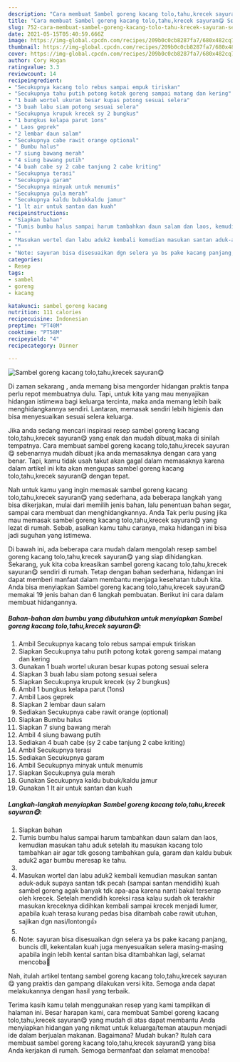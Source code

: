 ```yaml
---
description: "Cara membuat Sambel goreng kacang tolo,tahu,krecek sayuran😋 Sederhana dan Mudah Dibuat"
title: "Cara membuat Sambel goreng kacang tolo,tahu,krecek sayuran😋 Sederhana dan Mudah Dibuat"
slug: 752-cara-membuat-sambel-goreng-kacang-tolo-tahu-krecek-sayuran-sederhana-dan-mudah-dibuat
date: 2021-05-15T05:40:59.666Z
image: https://img-global.cpcdn.com/recipes/209b0c0cb8287fa7/680x482cq70/sambel-goreng-kacang-tolotahukrecek-sayuran😋-foto-resep-utama.jpg
thumbnail: https://img-global.cpcdn.com/recipes/209b0c0cb8287fa7/680x482cq70/sambel-goreng-kacang-tolotahukrecek-sayuran😋-foto-resep-utama.jpg
cover: https://img-global.cpcdn.com/recipes/209b0c0cb8287fa7/680x482cq70/sambel-goreng-kacang-tolotahukrecek-sayuran😋-foto-resep-utama.jpg
author: Cory Hogan
ratingvalue: 3.3
reviewcount: 14
recipeingredient:
- "Secukupnya kacang tolo rebus sampai empuk tiriskan"
- "Secukupnya tahu putih potong kotak goreng sampai matang dan kering"
- "1 buah wortel ukuran besar kupas potong sesuai selera"
- "3 buah labu siam potong sesuai selera"
- "Secukupnya krupuk krecek sy 2 bungkus"
- "1 bungkus kelapa parut 1ons"
- " Laos geprek"
- "2 lembar daun salam"
- "Secukupnya cabe rawit orange optional"
- " Bumbu halus"
- "7 siung bawang merah"
- "4 siung bawang putih"
- "4 buah cabe sy 2 cabe tanjung 2 cabe kriting"
- "Secukupnya terasi"
- "Secukupnya garam"
- "Secukupnya minyak untuk menumis"
- "Secukupnya gula merah"
- "Secukupnya kaldu bubukkaldu jamur"
- "1 lt air untuk santan dan kuah"
recipeinstructions:
- "Siapkan bahan"
- "Tumis bumbu halus sampai harum tambahkan daun salam dan laos, kemudian masukan tahu aduk setelah itu masukan kacang tolo tambahkan air agar tdk gosong tambahkan gula, garam dan kaldu bubuk aduk2 agar bumbu meresap ke tahu."
- ""
- "Masukan wortel dan labu aduk2 kembali kemudian masukan santan aduk-aduk supaya santan tdk pecah (sampai santan mendidih) kuah sambel goreng agak banyak tdk apa-apa karena nanti bakal terserap oleh krecek. Setelah mendidih koreksi rasa kalau sudah ok terakhir masukan kreceknya didihkan kembali sampai krecek menjadi lumer, apabila kuah terasa kurang pedas bisa ditambah cabe rawit utuhan, sajikan dgn nasi/lontong👍"
- ""
- "Note: sayuran bisa disesuaikan dgn selera ya bs pake kacang panjang, buncis dll, kekentalan kuah juga menyesuaikan selera masing-masing apabila ingin lebih kental santan bisa ditambahkan lagi, selamat mencoba🙏"
categories:
- Resep
tags:
- sambel
- goreng
- kacang

katakunci: sambel goreng kacang 
nutrition: 111 calories
recipecuisine: Indonesian
preptime: "PT40M"
cooktime: "PT58M"
recipeyield: "4"
recipecategory: Dinner

---
```



![Sambel goreng kacang tolo,tahu,krecek sayuran😋](https://img-global.cpcdn.com/recipes/209b0c0cb8287fa7/680x482cq70/sambel-goreng-kacang-tolotahukrecek-sayuran😋-foto-resep-utama.jpg)

Di zaman  sekarang , anda memang bisa mengorder hidangan praktis tanpa perlu repot membuatnya dulu. Tapi, untuk kita yang mau menyajikan hidangan istimewa bagi keluarga tercinta, maka anda memang lebih baik menghidangkannya sendiri. Lantaran, memasak sendiri lebih higienis dan bisa menyesuaikan sesuai selera keluarga.

Jika anda sedang mencari inspirasi resep sambel goreng kacang tolo,tahu,krecek sayuran😋 yang enak dan mudah dibuat,maka di sinilah tempatnya. Cara membuat sambel goreng kacang tolo,tahu,krecek sayuran😋  sebenarnya mudah dibuat jika anda memasaknya dengan cara yang benar. Tapi, kamu tidak usah takut akan gagal dalam memasaknya 
karena dalam artikel ini kita akan mengupas sambel goreng kacang tolo,tahu,krecek sayuran😋 dengan tepat.  



Nah untuk kamu yang ingin memasak sambel goreng kacang tolo,tahu,krecek sayuran😋 yang sederhana, ada beberapa langkah yang bisa dikerjakan, mulai dari memilih jenis bahan, lalu penentuan bahan segar, sampai cara membuat dan menghidangkannya. Anda Tak perlu pusing jika mau memasak sambel goreng kacang tolo,tahu,krecek sayuran😋 yang lezat di rumah. Sebab, asalkan kamu  tahu caranya, maka hidangan ini bisa jadi suguhan yang istimewa.

Di bawah ini, ada beberapa cara mudah dalam mengolah resep sambel goreng kacang tolo,tahu,krecek sayuran😋 yang siap dihidangkan. Sekarang, yuk kita coba kreasikan sambel goreng kacang tolo,tahu,krecek sayuran😋 sendiri di rumah. Tetap dengan bahan sederhana, hidangan ini dapat memberi manfaat dalam membantu menjaga kesehatan tubuh kita. Anda bisa menyiapkan Sambel goreng kacang tolo,tahu,krecek sayuran😋 memakai 19 jenis bahan dan 6 langkah pembuatan. Berikut ini cara dalam membuat hidangannya.

<!--inarticleads1-->

##### Bahan-bahan dan bumbu yang dibutuhkan untuk menyiapkan Sambel goreng kacang tolo,tahu,krecek sayuran😋:

1. Ambil Secukupnya kacang tolo rebus sampai empuk tiriskan
1. Siapkan Secukupnya tahu putih potong kotak goreng sampai matang dan kering
1. Gunakan 1 buah wortel ukuran besar kupas potong sesuai selera
1. Siapkan 3 buah labu siam potong sesuai selera
1. Siapkan Secukupnya krupuk krecek (sy 2 bungkus)
1. Ambil 1 bungkus kelapa parut (1ons)
1. Ambil  Laos geprek
1. Siapkan 2 lembar daun salam
1. Sediakan Secukupnya cabe rawit orange (optional)
1. Siapkan  Bumbu halus
1. Siapkan 7 siung bawang merah
1. Ambil 4 siung bawang putih
1. Sediakan 4 buah cabe (sy 2 cabe tanjung 2 cabe kriting)
1. Ambil Secukupnya terasi
1. Sediakan Secukupnya garam
1. Ambil Secukupnya minyak untuk menumis
1. Siapkan Secukupnya gula merah
1. Gunakan Secukupnya kaldu bubuk/kaldu jamur
1. Gunakan 1 lt air untuk santan dan kuah




<!--inarticleads2-->

##### Langkah-langkah menyiapkan Sambel goreng kacang tolo,tahu,krecek sayuran😋:

1. Siapkan bahan
1. Tumis bumbu halus sampai harum tambahkan daun salam dan laos, kemudian masukan tahu aduk setelah itu masukan kacang tolo tambahkan air agar tdk gosong tambahkan gula, garam dan kaldu bubuk aduk2 agar bumbu meresap ke tahu.
1. 
1. Masukan wortel dan labu aduk2 kembali kemudian masukan santan aduk-aduk supaya santan tdk pecah (sampai santan mendidih) kuah sambel goreng agak banyak tdk apa-apa karena nanti bakal terserap oleh krecek. Setelah mendidih koreksi rasa kalau sudah ok terakhir masukan kreceknya didihkan kembali sampai krecek menjadi lumer, apabila kuah terasa kurang pedas bisa ditambah cabe rawit utuhan, sajikan dgn nasi/lontong👍
1. 
1. Note: sayuran bisa disesuaikan dgn selera ya bs pake kacang panjang, buncis dll, kekentalan kuah juga menyesuaikan selera masing-masing apabila ingin lebih kental santan bisa ditambahkan lagi, selamat mencoba🙏




Nah, itulah artikel tentang  sambel goreng kacang tolo,tahu,krecek sayuran😋  yang praktis dan gampang dilakukan versi kita. Semoga anda dapat melakukannya dengan hasil yang terbaik. 

Terima kasih kamu telah menggunakan resep yang kami tampilkan di halaman ini. Besar harapan kami, cara membuat  Sambel goreng kacang tolo,tahu,krecek sayuran😋 yang mudah di atas dapat membantu Anda menyiapkan hidangan yang nikmat untuk keluarga/teman ataupun menjadi ide dalam berjualan makanan. Bagaimana? Mudah bukan? Itulah cara membuat sambel goreng kacang tolo,tahu,krecek sayuran😋 yang bisa Anda kerjakan di rumah. Semoga bermanfaat dan selamat mencoba!


